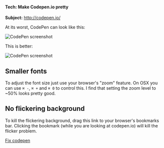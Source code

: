 #### Tech: Make Codepen.io pretty

**Subject:** http://codepen.io/

At its worst, CodePen can look like this:

![CodePen screenshot](https://s3.amazonaws.com/machine-shop/Screen+Shot+2014-07-11+at+3.25.19+PM.png)

This is better:

![CodePen screenshot](https://s3.amazonaws.com/machine-shop/Screen+Shot+2014-07-11+at+3.28.06+PM.png)

## Smaller fonts
To adjust the font size just use your browser's "zoom" feature. On OSX you can use `⌘ -`, `⌘ +` and `⌘ 0` to control this. I find that setting the zoom level to ~50% looks pretty good.

## No flickering background
To kill the flickering background, drag this link to your browser's bookmarks bar. Clicking the bookmark (while you are looking at codepen.io) will kill the flicker problem.

<a href="javascript:alert(10);return false;">Fix codepen</a>
